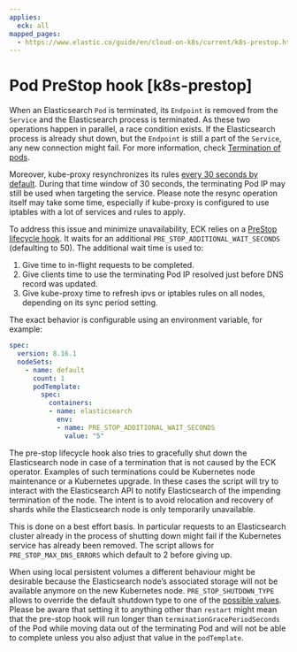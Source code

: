 ```yaml
---
applies:
  eck: all
mapped_pages:
  - https://www.elastic.co/guide/en/cloud-on-k8s/current/k8s-prestop.html
---
```


# Pod PreStop hook [k8s-prestop]

When an Elasticsearch `Pod` is terminated, its `Endpoint` is removed from the `Service` and the Elasticsearch process is terminated. As these two operations happen in parallel, a race condition exists. If the Elasticsearch process is already shut down, but the `Endpoint` is still a part of the `Service`, any new connection might fail. For more information, check [Termination of pods](https://kubernetes.io/docs/concepts/workloads/pods/pod/#termination-of-pods).

Moreover, kube-proxy resynchronizes its rules [every 30 seconds by default](https://kubernetes.io/docs/reference/command-line-tools-reference/kube-proxy/#options). During that time window of 30 seconds, the terminating Pod IP may still be used when targeting the service. Please note the resync operation itself may take some time, especially if kube-proxy is configured to use iptables with a lot of services and rules to apply.

To address this issue and minimize unavailability, ECK relies on a [PreStop lifecycle hook](https://kubernetes.io/docs/concepts/containers/container-lifecycle-hooks/). It waits for an additional `PRE_STOP_ADDITIONAL_WAIT_SECONDS` (defaulting to 50). The additional wait time is used to:

1. Give time to in-flight requests to be completed.
2. Give clients time to use the terminating Pod IP resolved just before DNS record was updated.
3. Give kube-proxy time to refresh ipvs or iptables rules on all nodes, depending on its sync period setting.

The exact behavior is configurable using an environment variable, for example:

```yaml
spec:
  version: 8.16.1
  nodeSets:
    - name: default
      count: 1
      podTemplate:
        spec:
          containers:
          - name: elasticsearch
            env:
            - name: PRE_STOP_ADDITIONAL_WAIT_SECONDS
              value: "5"
```

The pre-stop lifecycle hook also tries to gracefully shut down the Elasticsearch node in case of a termination that is not caused by the ECK operator. Examples of such terminations could be Kubernetes node maintenance or a Kubernetes upgrade. In these cases the script will try to interact with the Elasticsearch API to notify Elasticsearch of the impending termination of the node. The intent is to avoid relocation and recovery of shards while the Elasticsearch node is only temporarily unavailable.

This is done on a best effort basis. In particular requests to an Elasticsearch cluster already in the process of shutting down might fail if the Kubernetes service has already been removed. The script allows for `PRE_STOP_MAX_DNS_ERRORS` which default to 2 before giving up.

When using local persistent volumes a different behaviour might be desirable because the Elasticsearch node’s associated storage will not be available anymore on the new Kubernetes node. `PRE_STOP_SHUTDOWN_TYPE` allows to override the default shutdown type to one of the [possible values](https://www.elastic.co/guide/en/elasticsearch/reference/current/put-shutdown.html). Please be aware that setting it to anything other than `restart` might mean that the pre-stop hook will run longer than `terminationGracePeriodSeconds` of the Pod while moving data out of the terminating Pod and will not be able to complete unless you also adjust that value in the `podTemplate`.

